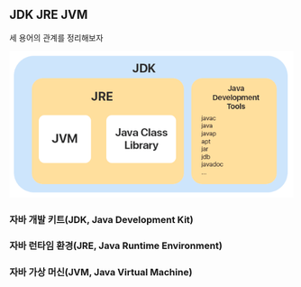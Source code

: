 ## JDK JRE JVM

세 용어의 관계를 정리해보자

![JVM_img_01.png](../Img/JVM_img_01.png)

### 자바 개발 키트(JDK, Java Development Kit)

### 자바 런타임 환경(JRE, Java Runtime Environment)

### 자바 가상 머신(JVM, Java Virtual Machine)
